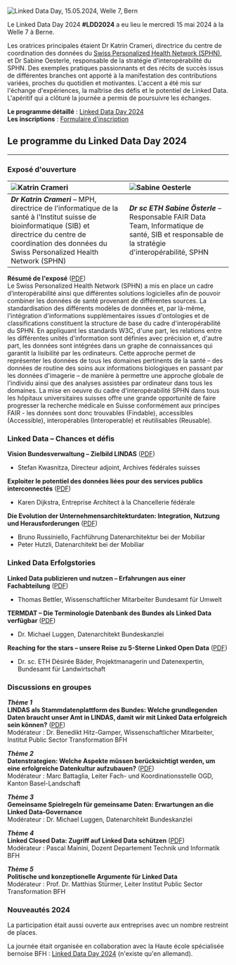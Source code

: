 ![Linked Data Day, 15.05.2024, Welle 7, Bern](/static-assets/img/linked-data-day-2024-fr.png)

Le Linked Data Day 2024 **#LDD2024** a eu lieu le mercredi 15 mai 2024 à la Welle 7 à Berne.

Les oratrices principales étaient Dr Katrin Crameri, directrice du centre de coordination des données du [Swiss Personalized Health Network (SPHN)](https://sphn.ch/fr/home/), et Dr Sabine Oesterle, responsable de la stratégie d'interopérabilité du SPHN. Des exemples pratiques passionnants et des récits de succès issus de différentes branches ont apporté à la manifestation des contributions variées, proches du quotidien et motivantes. L'accent a été mis sur l'échange d'expériences, la maîtrise des défis et le potentiel de Linked Data. L'apéritif qui a clôturé la journée a permis de poursuivre les échanges.

**Le programme détaillé** : [Linked Data Day 2024](/static-assets/img/Linked-Data-Day-2024-Programm.pdf)\
**Les inscriptions** : [Formulaire d'inscription](https://www.ticketpark.ch/bfh/fr/show/6FE3E469-C3DA-43CE-9D27-731F651AA496)

## Le programme du Linked Data Day 2024

---

### Exposé d'ouverture

| ![Katrin Crameri](/static-assets/img/Katrin_250x250.jpg) | ![Sabine Oesterle](/static-assets/img/Sabine_Oe_250x250.jpg) |
|:---|:---|
| ***Dr Katrin Crameri*** – MPH, directrice de l'informatique de la santé à l'Institut suisse de bioinformatique (SIB) et directrice du centre de coordination des données du Swiss Personalized Health Network (SPHN) | ***Dr sc ETH Sabine Österle*** – Responsable FAIR Data Team, Informatique de santé, SIB et responsable de la stratégie d'interopérabilité, SPHN|

**Résumé de l'exposé** ([PDF](/static-assets/img/2024_02_Linked-Data-Day-0910h-Crameri-Oesterle.pdf))  
Le Swiss Personalized Health Network (SPHN) a mis en place un cadre d’interopérabilité ainsi que différentes solutions logicielles afin de pouvoir combiner les données de santé provenant de différentes sources. La standardisation des différents modèles de données et, par là-même, l'intégration d'informations supplémentaires issues d'ontologies et de classifications constituent la structure de base du cadre d'interopérabilité du SPHN. En appliquant les standards W3C, d'une part, les relations entre les différentes unités d'information sont définies avec précision et, d'autre part, les données sont intégrées dans un graphe de connaissances qui garantit la lisibilité par les ordinateurs. Cette approche permet de représenter les données de tous les domaines pertinents de la santé – des données de routine des soins aux informations biologiques en passant par les données d'imagerie – de manière à permettre une approche globale de l'individu ainsi que des analyses assistées par ordinateur dans tous les domaines. La mise en oeuvre du cadre d'interopérabilité SPHN dans tous les hôpitaux universitaires suisses offre une grande opportunité de faire progresser la recherche médicale en Suisse conformément aux principes FAIR - les données sont donc trouvables (Findable), accessibles (Accessible), interopérables (Interoperable) et réutilisables (Reusable).

### Linked Data – Chances et défis

**Vision Bundesverwaltung – Zielbild LINDAS** ([PDF](/static-assets/img/2024_03_Linked-Data-Day-1030h-Kwasnitza.pdf))  
* Stefan Kwasnitza, Directeur adjoint, Archives fédérales suisses

**Exploiter le potentiel des données liées pour des services publics interconnectés** ([PDF](/static-assets/img/2024_04_Linked-Data-Day-1100h-Dijkstra.pdf))  
* Karen Dijkstra, Entreprise Architect à la Chancellerie fédérale

**Die Evolution der Unternehmensarchitekturdaten: Integration, Nutzung und Herausforderungen** ([PDF](/static-assets/img/2024_05_Linked-Data-Day-1130h-Russiniello-Hutzli.pdf))  
* Bruno Russiniello, Fachführung Datenarchitektur bei der Mobiliar
* Peter Hutzli, Datenarchitekt bei der Mobiliar

### Linked Data Erfolgstories

**Linked Data publizieren und nutzen – Erfahrungen aus einer Fachabteilung** ([PDF](/static-assets/img/2024_06_Linked-Data-Day-1315h-Bettler.pdf))  
* Thomas Bettler, Wissenschaftlicher Mitarbeiter Bundesamt für Umwelt

**TERMDAT – Die Terminologie Datenbank des Bundes als Linked Data verfügbar** ([PDF](/static-assets/img/2024_07_Linked-Data-Day-1315h-Luggen.pdf))  
* Dr. Michael Luggen, Datenarchitekt Bundeskanzlei

**Reaching for the stars – unsere Reise zu 5-Sterne Linked Open Data** ([PDF](/static-assets/img/2024_08_Linked-Data-Day-1315h-Baeder.pdf))  
* Dr. sc. ETH Désirée Bäder, Projektmanagerin und Datenexpertin, Bundesamt für Landwirtschaft

### Discussions en groupes

***Thème 1***   
**LINDAS als Stammdatenplattform des Bundes: Welche grundlegenden Daten braucht unser Amt in LINDAS, damit wir mit Linked Data erfolgreich sein können?** ([PDF](/static-assets/img/2024_09_Session01_LinkedDataDay_Stammdaten.pdf))  
Modérateur : Dr. Benedikt Hitz-Gamper, Wissenschaftlicher Mitarbeiter, Institut Public Sector Transformation BFH

***Thème 2***   
**Datenstrategien: Welche Aspekte müssen berücksichtigt werden, um eine erfolgreiche Datenkultur aufzubauen?** ([PDF](/static-assets/img/2024_Session02_LinkedDataDay_Datenstrategien.pdf))  
Modérateur : Marc Battaglia, Leiter Fach- und Koordinationsstelle OGD, Kanton Basel-Landschaft

***Thème 3***   
**Gemeinsame Spielregeln für gemeinsame Daten: Erwartungen an die Linked Data-Governance**   
Modérateur : Dr. Michael Luggen, Datenarchitekt Bundeskanzlei  

***Thème 4***   
**Linked Closed Data: Zugriff auf Linked Data schützen** ([PDF](/static-assets/img/2024_12_Session04_LinkedDataDay_Linked_Closed_Data.pdf))   
Modérateur : Pascal Mainini, Dozent Departement Technik und Informatik BFH  

***Thème 5***   
**Politische und konzeptionelle Argumente für Linked Data**   
Modérateur : Prof. Dr. Matthias Stürmer, Leiter Institut Public Sector Transformation BFH

### Nouveautés 2024

La participation était aussi ouverte aux entreprises avec un nombre restreint de places.

La journée était organisée en collaboration avec la Haute école spécialisée bernoise BFH : [Linked Data Day 2024](https://www.bfh.ch/de/aktuell/fachveranstaltungen/linked-data-day-2024/) (n'existe qu'en allemand).
